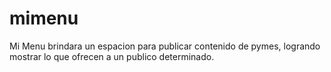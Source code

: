 # mimenu
Mi Menu brindara un espacion para publicar contenido de pymes, logrando mostrar lo que ofrecen a un publico determinado.

